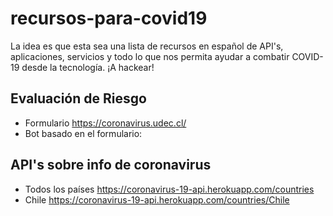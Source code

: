 # recursos-para-covid19
La idea es que esta sea una lista de recursos en español de API's, aplicaciones, servicios y todo lo que nos permita ayudar a combatir COVID-19 desde la tecnología. ¡A hackear!

## Evaluación de Riesgo

 * Formulario https://coronavirus.udec.cl/
 * Bot basado en el formulario:
 
## API's sobre info de coronavirus

 * Todos los países https://coronavirus-19-api.herokuapp.com/countries
 * Chile https://coronavirus-19-api.herokuapp.com/countries/Chile
